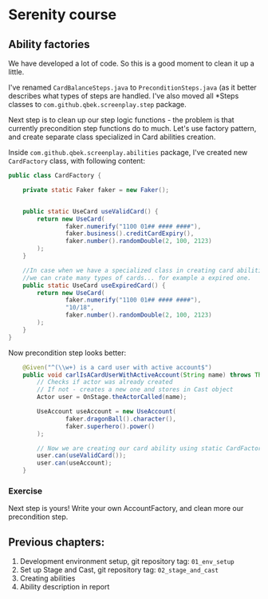 # Serenity course

## Ability factories

We have developed a lot of code. So this is a good moment to clean it up a little.

I've renamed `CardBalanceSteps.java` to `PreconditionSteps.java` (as it better describes what types of steps are handled. 
I've also moved all *Steps classes to `com.github.qbek.screenplay.step` package.

Next step is to clean up our step logic functions - the problem is that currently precondition step functions do to much. Let's use factory pattern, and create separate class specialized in Card abilities creation.

Inside `com.github.qbek.screenplay.abilities` package, I've created new `CardFactory` class, with following content:

```java
public class CardFactory {

    private static Faker faker = new Faker();


    public static UseCard useValidCard() {
        return new UseCard(
                faker.numerify("1100 01## #### ####"),
                faker.business().creditCardExpiry(),
                faker.number().randomDouble(2, 100, 2123)
        );
    }

    //In case when we have a specialized class in creating card abilities
    //we can crate many types of cards... for example a expired one.
    public static UseCard useExpiredCard() {
        return new UseCard(
                faker.numerify("1100 01## #### ####"),
                "10/18",
                faker.number().randomDouble(2, 100, 2123)
        );
    }
}
```

Now precondition step looks better:

```java
    @Given("^(\\w+) is a card user with active account$")
    public void carlIsACardUserWithActiveAccount(String name) throws Throwable {
        // Checks if actor was already created
        // If not - creates a new one and stores in Cast object
        Actor user = OnStage.theActorCalled(name);

        UseAccount useAccount = new UseAccount(
                faker.dragonBall().character(),
                faker.superhero().power()
        );

        // Now we are creating our card ability using static CardFactory function.
        user.can(useValidCard());
        user.can(useAccount);
    }
```

### Exercise

Next step is yours! Write your own AccountFactory, and clean more our precondition step.


## Previous chapters:
1. Development environment setup, git repository tag: `01_env_setup`
2. Set up Stage and Cast, git repository tag: `02_stage_and_cast`
3. Creating abilities
4. Ability description in report
